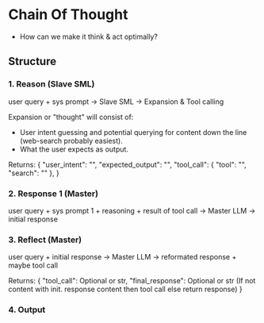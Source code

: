 # Chain Of Thought

- How can we make it think & act optimally?

## Structure

### 1. Reason (Slave SML)
user query + sys prompt -> Slave SML -> Expansion & Tool calling

Expansion or "thought" will consist of:
- User intent guessing and potential querying for content down the line (web-search probably easiest).
- What the user expects as output.

Returns:
{
    "user_intent": "",
    "expected_output": "",
    "tool_call": {
        "tool": "", 
        "search": ""
        },
}

### 2. Response 1 (Master)

user query + sys prompt 1 + reasoning + result of tool call -> Master LLM -> initial response

### 3. Reflect (Master)

user query + initial response -> Master LLM -> reformated response + maybe tool call

Returns:
{
    "tool_call": Optional or str,
    "final_response": Optional or str (If not content with init. response content then tool call else return response)
}

### 4. Output